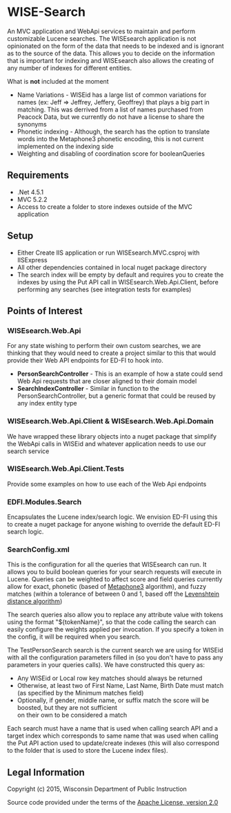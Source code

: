 # WISE-Search

An MVC application and WebApi services to maintain and perform customizable
Lucene searches.  The WISEsearch application is not opinionated on the form of
the data that needs to be indexed and is ignorant as to the source of the data.
This allows you to decide on the information that is important for indexing and
WISEsearch also allows the creating of any number of indexes for different
entities.

What is **not** included at the moment

* Name Variations - WISEid has a large list of common variations for names (ex:
  Jeff => Jeffrey, Jeffery, Geoffrey) that plays a big part in matching. This
  was derrived from a list of names purchased from Peacock Data, but we
  currently do not have a license to share the synonyms
* Phonetic indexing - Although, the search has the option to translate words
  into the Metaphone3 phonetic encoding, this is not current implemented on the
  indexing side
* Weighting and disabling of coordination score for booleanQueries

## Requirements

* .Net 4.5.1
* MVC 5.2.2
* Access to create a folder to store indexes outside of the MVC application

## Setup

* Either Create IIS application or run WISEsearch.MVC.csproj with IISExpress
* All other dependencies contained in local nuget package directory
* The search index will be empty by default and requires you to create the indexes by using the Put API call in WISEsearch.Web.Api.Client, before performing any searches (see integration tests for examples)

## Points of Interest

### WISEsearch.Web.Api

For any state wishing to perform their own custom searches, we are thinking that
they would need to create a project similar to this that would provide their Web
API endpoints for ED-FI to hook into.

* **PersonSearchController** - This is an example of how a state could send Web
  Api requests that are closer aligned to their domain model
* **SearchIndexController** - Similar in function to the PersonSearchController,
  but a generic format that could be reused by any index entity type

### WISEsearch.Web.Api.Client & WISEsearch.Web.Api.Domain

We have wrapped these library objects into a nuget package that simplify the
WebApi calls in WISEid and whatever application needs to use our search service

### WISEsearch.Web.Api.Client.Tests

Provide some examples on how to use each of the Web Api endpoints

### EDFI.Modules.Search

Encapsulates the Lucene index/search logic. We envision ED-FI using this to
create a nuget package for anyone wishing to override the default ED-FI search
logic.

### SearchConfig.xml

This is the configuration for all the queries that WISEsearch can run.  It
allows you to build boolean queries for your search requests will execute in
Lucene.  Queries can be weighted to affect score and field queries currently
allow for exact, phonetic (based of
[Metaphone3](http://en.wikipedia.org/wiki/Metaphone) algorithm), and fuzzy
matches (within a tolerance of between 0 and 1, based off the [Levenshtein
distance algorithm](http://en.wikipedia.org/wiki/Levenshtein_distance))

The search queries also allow you to replace any attribute value with tokens
using the format "${tokenName}", so that the code calling the search can easily
configure the weights applied per invocation.  If you specify a token in the
config, it will be required when you search.

The TestPersonSearch search is the current search we are using for WISEid with all the configuration parameters filled in (so you don't have to pass any parameters in your queries calls).
We have constructed this query as:

* Any WISEid or Local row key matches should always be returned
* Otherwise, at least two of First Name, Last Name, Birth Date must match (as
  specified by the Minimum matches field)
* Optionally, if gender, middle name, or suffix match the score will be boosted,
  but they are not sufficient  
    on their own to be considered a match

Each search must have a name that is used when calling search API and a target
index which corresponds to same name that was used when calling the Put API
action used to update/create indexes (this will also correspond to the folder
that is used to store the Lucene index files).

## Legal Information

Copyright (c) 2015, Wisconsin Department of Public Instruction

Source code provided under the terms of the [Apache License, version
2.0](LICENSE)